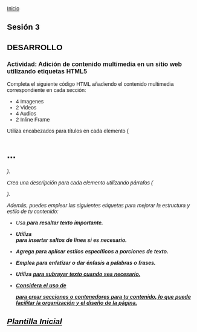 <!-- No borrar o modificar -->
[Inicio](./index.md)

## Sesión 3 


<!-- Su documentación aquí -->

## DESARROLLO

### Actividad: Adición de contenido multimedia en un sitio web utilizando etiquetas HTML5

Completa el siguiente código HTML añadiendo el contenido multimedia correspondiente en cada sección:

* 4 Imagenes
* 2 Videos
* 4 Audios
* 2 Inline Frame

Utiliza encabezados para títulos en cada elemento (<h1>...<h6>).

Crea una descripción para cada elemento utilizando párrafos (<p>).

Además, puedes emplear las siguientes etiquetas para mejorar la estructura y estilo de tu contenido:

* Usa <strong> para resaltar texto importante.

* Utiliza <br> para insertar saltos de línea si es necesario.

* Agrega <span> para aplicar estilos específicos a porciones de texto.

* Emplea <i> para enfatizar o dar énfasis a palabras o frases.

* Utiliza <u> para subrayar texto cuando sea necesario.

* Considera el uso de <div> para crear secciones o contenedores para tu contenido, lo que puede facilitar la organización y el diseño de la página. 

## Plantilla Inicial

<!DOCTYPE html>

<html>

<head>
    <title>Etiquetas Multimedia HTML5</title>
    <style>
        body {
            font-family: Arial, sans-serif;
        }

        header {
            background-color: #333333;
            color: white;
            padding: 20px;
            text-align: center;
        }

        section {
            border: 1px solid #ddd;
            padding: 20px;
            margin-bottom: 20px;
        }

        h2 {
            color: blue;
        }

        footer {
            background-color: #333;
            color: white;
            padding: 20px;
            text-align: center;
        }
    </style>
</head>

<body>

    <header>
        <h1>Etiquetas Multimedia HTML5</h1>
        <h3>La forma más fácil de agregar multimedia a tus sitios web</h3>
    </header>

    <section>
        <h2>Imágenes</h2>
        <p>Contenido sobre imágenes...</p>
    </section>

    <section>
        <h2>Videos</h2>
        <p>Contenido sobre videos...</p>
    </section>

    <section>
        <h2>Audios</h2>
        <p>Contenido sobre audios...</p>

    </section>

    <section>
        <h2>iFrames</h2>
        <p>Contenido sobre iframes...</p>
    </section>

    <footer>
        Nombre Completo
        <br>
        <br>
        CESDE
        <br>
        <br>
        &copy;2023
    </footer>

</body>

</html>

## Semántica y Estructura de la Plantilla

El código HTML y CSS proporcionado describe un sitio web que trata sobre etiquetas multimedia en HTML5. A continuación, se desglosa la semántica y estructura del sitio:

< !DOCTYPE html>: Esto define el tipo de documento como HTML5.

< html>: La etiqueta raíz que envuelve todo el contenido HTML del sitio.

< head>: Aquí se encuentran las metainformaciones y enlaces a recursos externos. En este caso, se define el título de la página y se incluye un bloque <style> para agregar reglas de estilo CSS.

< title>: Establece el título de la página en la pestaña del navegador.

< style>: Contiene reglas de estilo CSS que afectan al diseño y la apariencia del sitio.

< body>: Aquí se coloca el contenido principal visible de la página.

< header>: Sección de encabezado que contiene el título principal y un subtítulo.

< h1> y <h3>: Encabezados de nivel 1 y 3, respectivamente, que proporcionan títulos jerárquicos y estructuran la información del encabezado.

< section>: Define una sección de contenido temático. Se utilizan para agrupar información relacionada.

< h2>: Encabezado de nivel 2 que se utiliza para los títulos de las secciones de contenido.

< p>: Párrafo de texto que contiene contenido informativo sobre las imágenes, videos, audios y iframes.

< footer>: Pie de página que contiene información de autoría y derechos de autor. Incluye saltos de línea <br> para separar las líneas de texto.

### En cuanto al estilo, el CSS define reglas para la apariencia visual del sitio:

* La fuente del cuerpo del sitio es Arial o una fuente sans-serif en caso de que Arial no esté disponible.

* El encabezado (<header>) tiene un fondo oscuro, texto blanco y un espacio de relleno.

* Cada sección (<section>) tiene un borde, un espacio de relleno y un margen inferior.

* Los encabezados de nivel 1 y 3 están centrados.

* Los encabezados de nivel 2 (<h2>) tienen color azul.

* El pie de página (<footer>) tiene un fondo oscuro, texto blanco, espacio de relleno y está centrado.

**Este sitio utiliza HTML5 y CSS para presentar información sobre etiquetas multimedia en HTML5, con una estructura semántica que utiliza encabezados, párrafos y secciones para organizar y presentar el contenido. El estilo CSS proporciona una apariencia visual coherente y agradable.** 


<!DOCTYPE html>

<html>

<head>
    <title>MUNDO PARANORMAL</title>
    <style>
        body {
            font-family: Arial, sans-serif;
        }

        header {
            background-color: #15259c;
            color: rgb(8, 8, 8);
            padding: 20px;
            text-align: center;
        }

        section {
            border: 1px solid #000000;
            padding: 20px;
            margin-bottom: 20px;
        }

        h2 {
            color: rgb(7, 7, 7);
        }

        footer {
            background-color: #333;
            color: white;
            padding: 20px;
            text-align: center;
        }
    </style>
</head>

<body>

    <header>
        <h1>MUNDO PARANORMAL</h1>
        <h3>Tenemos para Colombia en 2023</h3>

        <header>Supuesto viajero del tiempo hizo horribles predicciones para julio, agosto y septiembre</header>


    </header>

    <section>
        <h1>Imagenes</h1>
        <strong>Esta pagina habla sobre el mundo astral</strong>

        <img src="horoscopo.jpg" alt="" width=" 400">
        <p>predicciones que lanzaron los astrólogos en materia económica, salud y lo que ocurrirá</p>
        <h2>se predijo que los científicos finalmente podrán crear la cura para dos tipos de cáncer y comentó este como
            ocurriría. “Se hace a través de la glándula pituitaria de una ardilla y conducirá al descubrimiento de otras
            curas para el cáncer.</h2>

        <img src="astrology-history-1.jpg" alt="" width=" 500">
        <h2>En cuanto al deporte, Mhoni aseguró que nuestro país se llevará el triunfo en la Copa Oro. “Ahora van a
            estar arriba, vienen cambios importantes en la Selección Mexicana, en cuestiones de jugadores, de capitanes,
            cambios que van a empezar a traer personas muy valiosas para el Mundial 2026</h2>
        <p>Ella es colombiana</p>

        <img src="SesioNew.jpg" alt="" width=" 500">
        <h2>El mundo le dio la bienvenida a 2023 y con el nuevo año, llegan las
            predicciones el presidente
            Gustavo Petro durante el año que con apenas comenzar hay buenos mensajes para este mundo, trajo para los
            colombianos</h2>

        <img src="Dia despertar.avif" alt="" width=" 500">
        <h2>En diferentes videos el viajero del tiempo ha comentado que viene del año 2671, que mensaje nos dijo</h2>
        <h3>Tik-Tok es la tendencia en redes</h3>
        <p>Otra de sus presiones es que 23 de ese mes, un avión de Spirit Airlines sufriría un accidente en la mitad del
            océano Atlántico. Por último, agregó que el telescopio James Webb el 7 de octubre podrá capturar una
            “criatura gigante del espacio” absorbiendo la energía de las estrellas cercanas. Esto conducirá a la
            desaparición de la Tierra y la necesidad de establecerse en otro planeta.</p>


    </section>

    <section>
        <title>Videos</title>

        <video src="fuerza interior.mp4" controls width="500" height="300"></video>
        <h1>Tu fuerza interior</h1>
        <p>Tu eres el potencial</p>


        <video src="Consulta con el viejo.mp4" controls width="500" height="300"></video>
        <h1>Consultas gratis con el primer registro</h1>
        <p>Tenemos la lectura del tarot</p>



    </section>

    <section>
        <title>Audios Aqui</title>


        <h1>Musica para descansar</h1>

        <audio src="despertar siempre.mp3" controls></audio>
        <h2>Despertar</h2>
        <p>Inicia el camino para despertar tus sentidos</p>

        <audio src="dentroBosque.mp3" controls></audio>
        <h2>Bosque</h2>
        <p>Aca te traemos el sonido del bosque para disfrutar en armonia</p>

        <audio src="Dia despertar.avif" controls></audio>
        <h2>Es el nuevo camino del despertar</h2>
        <p>Vive la vida en amor</p>

        <audio src="Lluvia y noche.mp3" controls></audio>
        <h2>La lluvia sera el mejor aliado para descansar</h2>
        <p>Si necesitas la lluvia para dormir, aca la puedes escuchar con un solo clic</p>
        <h3>lluvia en noche</h3>

    </section>

    <section>
        <h1>Video</h1>

        <h2>Marina tiene un mensaje para ti</h2>
        <iframe src="https://www.youtube.com/watch?v=RPU_3YuhaYM" width="500" height="300"></iframe>
        <p>Consultas mes de agosto</p>


        <h2>REVELACIÓN CASO ÁLVARO URIBE VELEZ</h2>
        <iframe src="https://www.youtube.com/watch?v=F8Y4kwxFODc&t=1s" width="500" height="300"></iframe>
        <p>En este live te cuento, cómo los astros ven el futuro del reconocido político colombiano Alvaro Uribe Velez,
            expresidente de Colombia en el periodo 2002 al 2010</p>


    </section>

    <footer>

        <br>RODRIGUEZ
        <br>JHONATAN
        CESDE
        <br>Bello
        <br>
        &copy;2023
    </footer>

</body>

</html>

